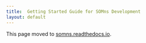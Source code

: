 ```yaml
---
title:  Getting Started Guide for SOMns Development
layout: default
---
```


This page moved to [somns.readthedocs.io](https://somns.readthedocs.io/en/dev/).
